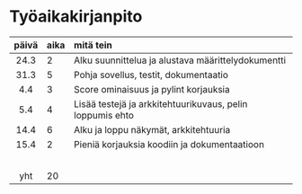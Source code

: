# Työaikakirjanpito

| päivä | aika | mitä tein  |
| :----:|:-----| :-----|
| 24.3  |  2   | Alku suunnittelua ja alustava määrittelydokumentti |
| 31.3  |  5   | Pohja sovellus, testit, dokumentaatio 	|
| 4.4   |  3   | Score ominaisuus ja pylint korjauksia	|
| 5.4   |  4   | Lisää testejä ja arkkitehtuurikuvaus, pelin loppumis ehto	|
| 14.4  |  6   | Alku ja loppu näkymät, arkkitehtuuria	|
| 15.4  |  2   | Pieniä korjauksia koodiin ja dokumentaatioon	|
|       |      |	|
|       |      | 	|
|       |      | 	|
|       |      | 	|
|       |      | 	|
| yht   |  20   | 	|
